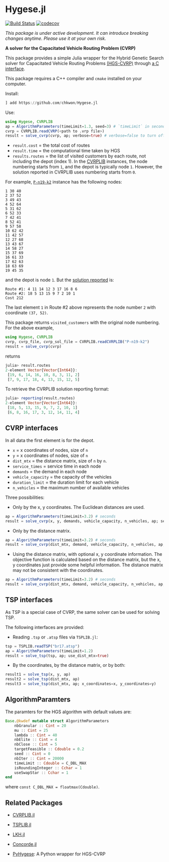 # Hygese.jl 

[![Build Status](https://github.com/chkwon/Hygese.jl/workflows/CI/badge.svg?branch=master)](https://github.com/chkwon/Hygese.jl/actions?query=workflow%3ACI)
[![codecov](https://codecov.io/gh/chkwon/Hygese.jl/branch/master/graph/badge.svg)](https://codecov.io/gh/chkwon/Hygese.jl)

*This package is under active development. It can introduce breaking changes anytime. Please use it at your own risk.*

**A solver for the Capacitated Vehicle Routing Problem (CVRP)**

This package provides a simple Julia wrapper for the Hybrid Genetic Search solver for Capacitated Vehicle Routing Problems [(HGS-CVRP)](https://github.com/vidalt/HGS-CVRP) through [a C interface](https://github.com/chkwon/HGS-CVRP).

This package requires a C++ compiler and `cmake` installed on your computer.

Install:
```julia
] add https://github.com/chkwon/Hygese.jl
```

Use:
```julia
using Hygese, CVRPLIB
ap = AlgorithmParameters(timeLimit=1.3, seed=3) # `timeLimit` in seconds, `seed` is the seed for random values.
cvrp = CVRPLIB.readCVRP(<path to .vrp file>)
result = solve_cvrp(cvrp, ap; verbose=true) # verbose=false to turn off all outputs
```
- `result.cost` = the total cost of routes
- `result.time` = the computational time taken by HGS
- `results.routes` = the list of visited customers by each route, not including the depot (index 1). 
In the [CVRPLIB](http://vrp.atd-lab.inf.puc-rio.br/index.php/en/) instances, the node numbering starts from `1`, and the depot is typically node `1`.  However, the solution reported in CVRPLIB uses numbering starts from `0`. 

For example, [`P-n19-k2`](http://vrp.atd-lab.inf.puc-rio.br/media/com_vrp/instances/P/P-n19-k2.vrp) instance has the following nodes:
```
1 30 40
2 37 52
3 49 43
4 52 64
5 31 62
6 52 33
7 42 41
8 52 41
9 57 58
10 62 42
11 42 57
12 27 68
13 43 67
14 58 27
15 37 69
16 61 33
17 62 63
18 63 69
19 45 35
```
and the depot is node `1`.  But the [solution reported](http://vrp.atd-lab.inf.puc-rio.br/media/com_vrp/instances/P/P-n19-k2.sol) is:
```
Route #1: 4 11 14 12 3 17 16 8 6 
Route #2: 18 5 13 15 9 7 2 10 1 
Cost 212
```
The last element `1` in Route #2 above represents the node number `2` with coordinate `(37, 52)`. 

This package returns `visited_customers` with the original node numbering.
For the above example, 
```julia 
using Hygese, CVRPLIB
cvrp, cvrp_file, cvrp_sol_file = CVRPLIB.readCVRPLIB("P-n19-k2")
result = solve_cvrp(cvrp)
```
returns 
```julia
julia> result.routes
2-element Vector{Vector{Int64}}:
 [19, 6, 14, 16, 10, 8, 3, 11, 2]
 [7, 9, 17, 18, 4, 13, 15, 12, 5]
```
To retrieve the CVRPLIB solution reporting format: 
```julia
julia> reporting(result.routes)
2-element Vector{Vector{Int64}}:
 [18, 5, 13, 15, 9, 7, 2, 10, 1]
 [6, 8, 16, 17, 3, 12, 14, 11, 4]
```


## CVRP interfaces

In all data the first element is for the depot.
- `x` = x coordinates of nodes, size of `n`
- `y` = x coordinates of nodes, size of `n`
- `dist_mtx` = the distance matrix, size of `n` by `n`.
- `service_times` = service time in each node 
- `demands` = the demand in each node
- `vehicle_capacity` = the capacity of the vehicles
- `duration_limit` = the duration limit for each vehicle
- `n_vehicles` = the maximum number of available vehicles

Three possibilities:
- Only by the x, y coordinates. The Euclidean distances are used. 
```julia
ap = AlgorithmParameters(timeLimit=3.2) # seconds
result = solve_cvrp(x, y, demands, vehicle_capacity, n_vehicles, ap; service_times=service_times, duration_limit=duration_limit, verbose=true)
```
- Only by the distance matrix.
```julia
ap = AlgorithmParameters(timeLimit=3.2) # seconds
result = solve_cvrp(dist_mtx, demand, vehicle_capacity, n_vehicles, ap; service_times=service_times, duration_limit=duration_limit, verbose=true)
```
- Using the distance matrix, with optional x, y coordinate information. The objective function is calculated based on the distance matrix, but the x, y coordinates just provide some helpful information. The distance matrix may not be consistent with the coordinates. 
```julia
ap = AlgorithmParameters(timeLimit=3.2) # seconds
result = solve_cvrp(dist_mtx, demand, vehicle_capacity, n_vehicles, ap; x_coordinates=x, y_coordinates=y, service_times=service_times, duration_limit=duration_limit, verbose=true)
```



## TSP interfaces 

As TSP is a special case of CVRP, the same solver can be used for solving TSP. 

The following interfaces are provided:

- Reading `.tsp` or `.atsp` files via `TSPLIB.jl`:
```julia
tsp = TSPLIB.readTSP("br17.atsp")
ap = AlgorithmParameters(timeLimit=1.2)
result = solve_tsp(tsp, ap; use_dist_mtx=true)
```

- By the coordinates, by the distance matrix, or by both:
```julia
result1 = solve_tsp(x, y, ap)
result2 = solve_tsp(dist_mtx, ap)
result3 = solve_tsp(dist_mtx, ap; x_coordinates=x, y_coordinates=y)
```


## AlgorithmParamters

The paramters for the HGS algorithm with default values are:
```julia
Base.@kwdef mutable struct AlgorithmParameters
    nbGranular :: Cint = 20
    mu :: Cint = 25
    lambda :: Cint = 40
    nbElite :: Cint = 4
    nbClose :: Cint = 5
    targetFeasible :: Cdouble = 0.2
    seed :: Cint = 0
    nbIter :: Cint = 20000
    timeLimit :: Cdouble = C_DBL_MAX 
    isRoundingInteger :: Cchar = 1
    useSwapStar :: Cchar = 1
end
```
where `const C_DBL_MAX = floatmax(Cdouble)`.

## Related Packages
- [CVRPLIB.jl](https://github.com/chkwon/CVRPLIB.jl)
- [TSPLIB.jl](https://github.com/matago/TSPLIB.jl)
- [LKH.jl](https://github.com/chkwon/LKH.jl)
- [Concorde.jl](https://github.com/chkwon/Concorde.jl)


- [PyHygese](https://github.com/chkwon/PyHygese): A Python wrapper for HGS-CVRP
